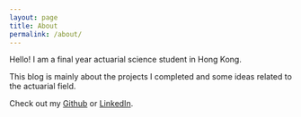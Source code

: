 ```yaml
---
layout: page
title: About
permalink: /about/
---
```


Hello! I am a final year actuarial science student in Hong Kong.

This blog is mainly about the projects I completed and some ideas related to the actuarial field. 

Check out my
<a href="https://github.com/actuarialcat" target="_blank" onclick="tag_share_event('github_portfolio', '{{ page.title }}');">Github</a>
or
<a href="https://www.linkedin.com/in/jackson-leung-805828174/" target="_blank" onclick="tag_share_event('linkedin_portfolio', '{{ page.title }}');">LinkedIn</a>.
